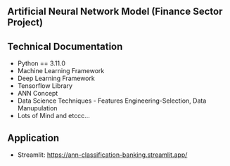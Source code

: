 ## Artificial Neural Network Model (Finance Sector Project)

## Technical Documentation
- Python == 3.11.0
- Machine Learning Framework
- Deep Learning Framework
- Tensorflow Library
- ANN Concept
- Data Science Techniques - Features Engineering-Selection, Data Manupulation 
- Lots of Mind and etccc... 


## Application
- Streamlit: https://ann-classification-banking.streamlit.app/